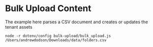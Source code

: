 # Bulk Upload Content

The example here parses a CSV document and creates or updates the tenant assets

```basb
node -r dotenv/config bulk-upload/bulk_upload.js /Users/andrewdodson/Downloads/data/folders.csv
```